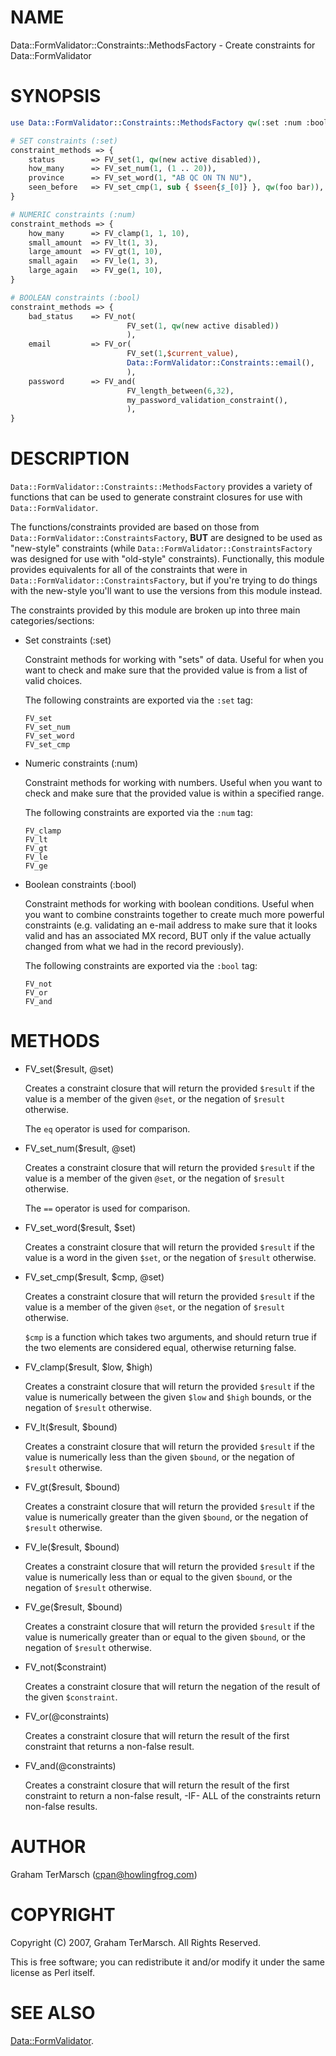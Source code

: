 # NAME

Data::FormValidator::Constraints::MethodsFactory - Create constraints for Data::FormValidator

# SYNOPSIS

```perl
use Data::FormValidator::Constraints::MethodsFactory qw(:set :num :bool);

# SET constraints (:set)
constraint_methods => {
    status        => FV_set(1, qw(new active disabled)),
    how_many      => FV_set_num(1, (1 .. 20)),
    province      => FV_set_word(1, "AB QC ON TN NU"),
    seen_before   => FV_set_cmp(1, sub { $seen{$_[0]} }, qw(foo bar)),
}

# NUMERIC constraints (:num)
constraint_methods => {
    how_many      => FV_clamp(1, 1, 10),
    small_amount  => FV_lt(1, 3),
    large_amount  => FV_gt(1, 10),
    small_again   => FV_le(1, 3),
    large_again   => FV_ge(1, 10),
}

# BOOLEAN constraints (:bool)
constraint_methods => {
    bad_status    => FV_not(
                          FV_set(1, qw(new active disabled))
                          ),
    email         => FV_or(
                          FV_set(1,$current_value),
                          Data::FormValidator::Constraints::email(),
                          ),
    password      => FV_and(
                          FV_length_between(6,32),
                          my_password_validation_constraint(),
                          ),
}
```

# DESCRIPTION

`Data::FormValidator::Constraints::MethodsFactory` provides a variety of
functions that can be used to generate constraint closures for use with
`Data::FormValidator`.

The functions/constraints provided are based on those from
`Data::FormValidator::ConstraintsFactory`, **BUT** are designed to be used as
"new-style" constraints (while `Data::FormValidator::ConstraintsFactory` was
designed for use with "old-style" constraints).  Functionally, this module
provides equivalents for all of the constraints that were in
`Data::FormValidator::ConstraintsFactory`, but if you're trying to do things
with the new-style you'll want to use the versions from this module instead.

The constraints provided by this module are broken up into three main
categories/sections:

- Set constraints (:set)

    Constraint methods for working with "sets" of data.  Useful for when you want
    to check and make sure that the provided value is from a list of valid choices.

    The following constraints are exported via the `:set` tag:

    ```
    FV_set
    FV_set_num
    FV_set_word
    FV_set_cmp
    ```

- Numeric constraints (:num)

    Constraint methods for working with numbers.  Useful when you want to check and
    make sure that the provided value is within a specified range.

    The following constraints are exported via the `:num` tag:

    ```
    FV_clamp
    FV_lt
    FV_gt
    FV_le
    FV_ge
    ```

- Boolean constraints (:bool)

    Constraint methods for working with boolean conditions.  Useful when you want
    to combine constraints together to create much more powerful constraints (e.g.
    validating an e-mail address to make sure that it looks valid and has an
    associated MX record, BUT only if the value actually changed from what we had
    in the record previously).

    The following constraints are exported via the `:bool` tag:

    ```
    FV_not
    FV_or
    FV_and
    ```

# METHODS

- FV\_set($result, @set)

    Creates a constraint closure that will return the provided `$result` if
    the value is a member of the given `@set`, or the negation of `$result`
    otherwise.

    The `eq` operator is used for comparison.

- FV\_set\_num($result, @set)

    Creates a constraint closure that will return the provided `$result` if
    the value is a member of the given `@set`, or the negation of `$result`
    otherwise.

    The `==` operator is used for comparison.

- FV\_set\_word($result, $set)

    Creates a constraint closure that will return the provided `$result` if
    the value is a word in the given `$set`, or the negation of `$result`
    otherwise.

- FV\_set\_cmp($result, $cmp, @set)

    Creates a constraint closure that will return the provided `$result` if
    the value is a member of the given `@set`, or the negation of `$result`
    otherwise.

    `$cmp` is a function which takes two arguments, and should return true if
    the two elements are considered equal, otherwise returning false.

- FV\_clamp($result, $low, $high)

    Creates a constraint closure that will return the provided `$result` if
    the value is numerically between the given `$low` and `$high` bounds, or
    the negation of `$result` otherwise.

- FV\_lt($result, $bound)

    Creates a constraint closure that will return the provided `$result` if
    the value is numerically less than the given `$bound`, or the negation of
    `$result` otherwise.

- FV\_gt($result, $bound)

    Creates a constraint closure that will return the provided `$result` if
    the value is numerically greater than the given `$bound`, or the negation
    of `$result` otherwise.

- FV\_le($result, $bound)

    Creates a constraint closure that will return the provided `$result` if
    the value is numerically less than or equal to the given `$bound`, or the
    negation of `$result` otherwise.

- FV\_ge($result, $bound)

    Creates a constraint closure that will return the provided `$result` if
    the value is numerically greater than or equal to the given `$bound`, or
    the negation of `$result` otherwise.

- FV\_not($constraint)

    Creates a constraint closure that will return the negation of the result of
    the given `$constraint`.

- FV\_or(@constraints)

    Creates a constraint closure that will return the result of the first
    constraint that returns a non-false result.

- FV\_and(@constraints)

    Creates a constraint closure that will return the result of the first
    constraint to return a non-false result, -IF- ALL of the constraints return
    non-false results.

# AUTHOR

Graham TerMarsch (cpan@howlingfrog.com)

# COPYRIGHT

Copyright (C) 2007, Graham TerMarsch.  All Rights Reserved.

This is free software; you can redistribute it and/or modify it under the same
license as Perl itself.

# SEE ALSO

[Data::FormValidator](https://metacpan.org/pod/Data%3A%3AFormValidator).
